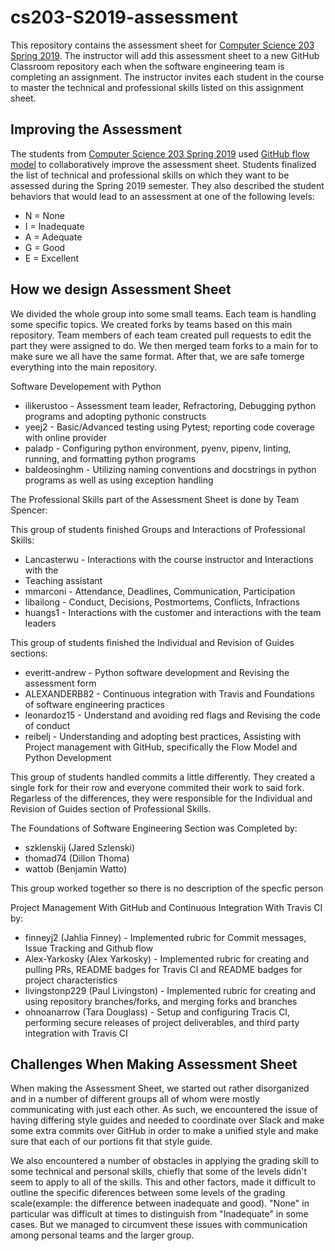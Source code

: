 # cs203-S2019-assessment

This repository contains the assessment sheet for [Computer Science 203 Spring
2019](https://www.gregorykapfhammer.com/teaching/cs203S2019/). The instructor
will add this assessment sheet to a new GitHub Classroom repository each when
the software engineering team is completing an assignment. The instructor
invites each student in the course to master the technical and professional
skills listed on this assignment sheet.

## Improving the Assessment

The students from [Computer Science 203 Spring
2019](https://www.gregorykapfhammer.com/teaching/cs203S2019/) used [GitHub flow
model](https://help.github.com/articles/github-flow/) to collaboratively improve
the assessment sheet. Students finalized the list of technical and
professional skills on which they want to be assessed during the Spring 2019
semester. They also described the student behaviors that would lead to an
assessment at one of the following levels:

* N = None
* I = Inadequate
* A = Adequate
* G = Good
* E = Excellent

## How we design Assessment Sheet

We divided the whole group into some small teams. Each team is handling some specific
topics. We created forks by teams based on this main repository. Team members of
each team created pull requests to edit the part they were assigned to do. We
then merged team forks to a main for to make sure we all have the same format.
After that, we are safe tomerge everything into the main repository.

Software Developement with Python

* ilikerustoo - Assessment team leader, Refractoring, Debugging python
programs and adopting pythonic constructs
* yeej2 - Basic/Advanced testing using Pytest; reporting code
coverage with online provider
* paladp - Configuring python environment, pyenv, pipenv, linting,
running, and formatting python programs
* baldeosinghm - Utilizing naming conventions and docstrings in python
programs as well as using exception handling

The Professional Skills part of the Assessment Sheet is done by Team Spencer:

This group of students finished Groups and Interactions of Professional Skills:

* Lancasterwu - Interactions with the course instructor and Interactions with the
* Teaching assistant
* mmarconi - Attendance, Deadlines, Communication, Participation
* libailong - Conduct, Decisions, Postmortems, Conflicts, Infractions
* huangs1 - Interactions with the customer and interactions with the team leaders

This group of students finished the Individual and Revision of Guides sections:

* everitt-andrew - Python software development and Revising the assessment form
* ALEXANDERB82 - Continuous integration with Travis and Foundations of software
engineering practices
* leonardoz15 - Understand and avoiding red flags and Revising the code of conduct
* reibelj - Understanding and adopting best practices, Assisting with Project management
with GitHub, specifically the Flow Model and Python Development

This group of students handled commits a little differently. They created a single
fork for their row and everyone commited their work to said fork. Regarless of the
differences, they were responsible for the Individual and Revision of Guides section of
Professional Skills.

The Foundations of Software Engineering Section was Completed by:

* szklenskij (Jared Szlenski)
* thomad74 (Dillon Thoma)
* wattob (Benjamin Watto)

This group worked together so  there is no description of the specfic person

Project Management With GitHub and Continuous Integration With Travis CI by:

* finneyj2 (Jahlia Finney) - Implemented rubric for Commit messages, Issue Tracking
and Github flow
* Alex-Yarkosky (Alex Yarkosky) - Implemented rubric for creating and pulling PRs, README
badges for Travis CI and README badges for project characteristics
* livingstonp229 (Paul Livingston) - Implemented rubric for creating and using repository
branches/forks, and merging forks and branches
* ohnoanarrow (Tara Douglass) - Setup and configuring Tracis CI, performing secure
releases of project deliverables, and third party integration with Travis CI

## Challenges When Making Assessment Sheet

When making the Assessment Sheet, we started out rather disorganized and in
a number of different groups all of whom were mostly communicating with just
each other. As such, we encountered the issue of having differing style
guides and needed to coordinate over Slack and make some extra commits over
GitHub in order to make a unified style and make sure that each of our
portions fit that style guide.

We also encountered a number of obstacles in applying the grading skill to
some technical and personal skills, chiefly that some of the levels didn't
seem to apply to all of the skills. This and other factors, made it
difficult to outline the specific diferences between some levels of the
grading scale(example: the difference between inadequate and good).
"None" in particular was difficult at times to distinguish from
"Inadequate" in some cases. But we managed to circumvent these issues
with communication among personal teams and the larger group.
